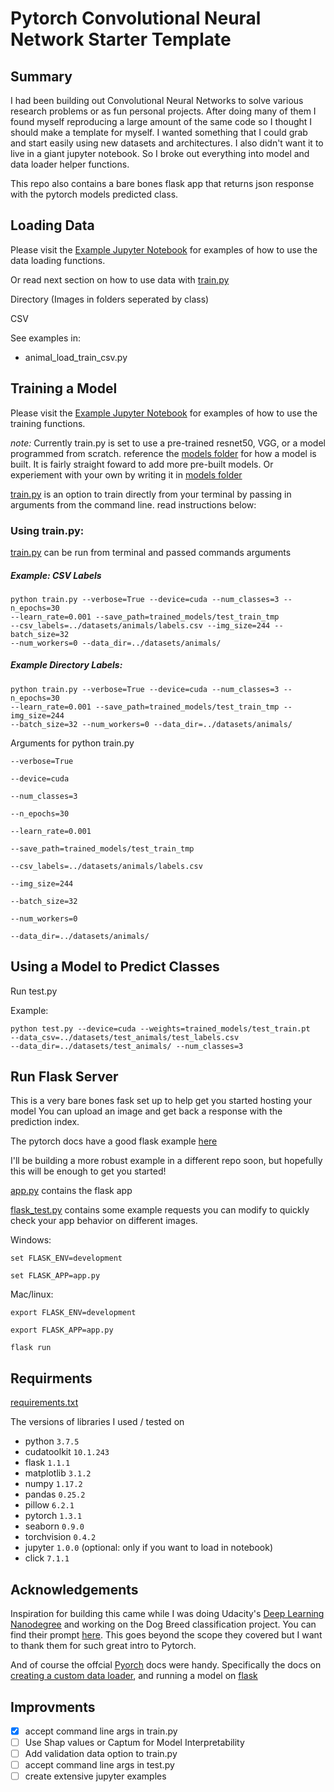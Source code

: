 # Pytorch Convolutional Neural Network Starter Template

## Summary

I had been building out Convolutional Neural Networks to solve various research 
problems or as fun personal projects. After doing many of them I found myself 
reproducing a large amount of the same code so I thought I should make a
template for myself. I wanted something that I could grab and start easily using
new datasets and architectures. I also didn't want it to live in a giant
jupyter notebook. So I broke out everything into model and data loader helper
functions. 

This repo also contains a bare bones flask app that returns json response
with the pytorch models predicted class.

## Loading Data

Please visit the [Example Jupyter Notebook](example.ipynb) for examples of
how to use the data loading functions.

Or read next section on how to use data with [train.py](train.py)

Directory (Images in folders seperated by class)

CSV 

See examples in:
- animal_load_train_csv.py


## Training a Model

Please visit the [Example Jupyter Notebook](example.ipynb) for examples of
how to use the training functions.

*note:* Currently train.py is set to use a pre-trained resnet50, VGG, or a
model programmed from scratch. reference the [models folder](/models) for how
a model is built. It is fairly straight foward to add more pre-built models. 
Or experiement with your own by writing it in 
[models folder](/models/scratch.py) 

[train.py](train.py) is an option to train directly from your terminal by
passing in arguments from the command line. read instructions below:

### Using train.py:

[train.py](train.py) can be run from terminal and passed commands arguments

##### Example: CSV Labels 

```
python train.py --verbose=True --device=cuda --num_classes=3 --n_epochs=30 
--learn_rate=0.001 --save_path=trained_models/test_train_tmp
--csv_labels=../datasets/animals/labels.csv --img_size=244 --batch_size=32 
--num_workers=0 --data_dir=../datasets/animals/
```

##### Example Directory Labels:

```
python train.py --verbose=True --device=cuda --num_classes=3 --n_epochs=30 
--learn_rate=0.001 --save_path=trained_models/test_train_tmp --img_size=244 
--batch_size=32 --num_workers=0 --data_dir=../datasets/animals/
```
Arguments for python train.py 

`--verbose=True` 

`--device=cuda`

`--num_classes=3`

`--n_epochs=30`

`--learn_rate=0.001`

`--save_path=trained_models/test_train_tmp`

 `--csv_labels=../datasets/animals/labels.csv`

 `--img_size=244`

 `--batch_size=32`

 `--num_workers=0` 

 `--data_dir=../datasets/animals/`

## Using a Model to Predict Classes

Run test.py

Example:

```
python test.py --device=cuda --weights=trained_models/test_train.pt 
--data_csv=../datasets/test_animals/test_labels.csv
--data_dir=../datasets/test_animals/ --num_classes=3
```


## Run Flask Server

This is a very bare bones fask set up to help get you started hosting your model
You can upload an image and get back a response with the prediction index.

The pytorch docs have a good flask example 
[here](https://pytorch.org/tutorials/intermediate/flask_rest_api_tutorial.html)

I'll be building a more robust example in a different repo soon, but hopefully
this will be enough to get you started!

[app.py](app.py) contains the flask app

[flask_test.py](flask_test.py) contains some example requests you can modify
to quickly check your app behavior on different images.

Windows:

`set FLASK_ENV=development`

`set FLASK_APP=app.py`

Mac/linux:

`export FLASK_ENV=development`

`export FLASK_APP=app.py`

`flask run`

## Requirments

[requirements.txt](requirements.txt)

The versions of libraries I used / tested on

- python `3.7.5`
- cudatoolkit `10.1.243`
- flask `1.1.1`
- matplotlib `3.1.2`
- numpy `1.17.2`
- pandas `0.25.2`
- pillow `6.2.1`
- pytorch `1.3.1`
- seaborn `0.9.0`
- torchvision `0.4.2`
- jupyter `1.0.0` (optional: only if you want to load in notebook)
- click `7.1.1`


## Acknowledgements

Inspiration for building this came while I was doing Udacity's 
[Deep Learning Nanodegree](https://www.udacity.com/course/deep-learning-nanodegree--nd101) 
and working on the Dog Breed classification project.
You can find their prompt [here](https://github.com/udacity/deep-learning-v2-pytorch/tree/master/project-dog-classification). This goes beyond the scope they covered but I want to thank them for such great intro to Pytorch.

And of course the offcial [Pyorch](https://pytorch.org/) docs were handy. 
Specifically the docs on [creating a custom data loader](https://pytorch.org/tutorials/beginner/data_loading_tutorial.html), and running a model on [flask](https://pytorch.org/tutorials/intermediate/flask_rest_api_tutorial.html) 


## Improvments
- [x] accept command line args in train.py
- [ ] Use Shap values or Captum for Model Interpretability
- [ ] Add validation data option to train.py
- [ ] accept command line args in test.py
- [ ] create extensive jupyter examples